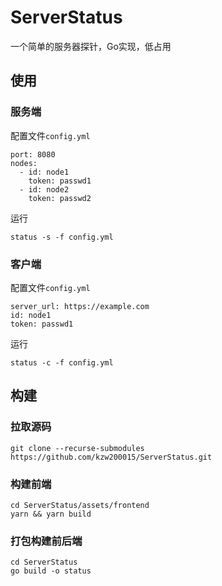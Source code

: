 # ServerStatus

一个简单的服务器探针，Go实现，低占用



## 使用
### 服务端
配置文件`config.yml`
```
port: 8080
nodes:
  - id: node1
    token: passwd1
  - id: node2
    token: passwd2
```
运行
```
status -s -f config.yml
```
### 客户端
配置文件`config.yml`
```
server_url: https://example.com
id: node1
token: passwd1
```
运行
```
status -c -f config.yml
```

## 构建
### 拉取源码
```
git clone --recurse-submodules https://github.com/kzw200015/ServerStatus.git
```
### 构建前端
```
cd ServerStatus/assets/frontend
yarn && yarn build
```
### 打包构建前后端
```
cd ServerStatus
go build -o status
```